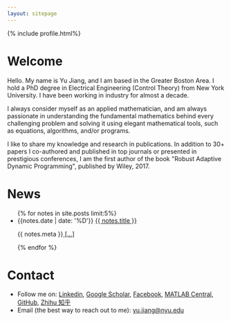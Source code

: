 ```yaml
---
layout: sitepage
---
```


[comment]: # (Insert my picture)
{% include profile.html%}

[comment]: # (Insert my resume below)

# Welcome 
Hello. My name is Yu Jiang, and I am based in the Greater Boston Area. I hold a PhD degree in Electrical Engineering (Control Theory) from New York University. I have been working in industry for almost a decade.

I always consider myself as an applied mathematician, and am always passionate in understanding the fundamental mathematics behind every challenging problem and solving it using elegant mathematical tools, such as equations, algorithms, and/or programs. 

I like to share my knowledge and research in publications. In addition to 30+ papers I co-authored and published in top journals or presented in prestigious conferences, I am the first author of the book "Robust Adaptive Dynamic Programming", published by Wiley, 2017.

# News #
<div>
<ul>
{% for notes in site.posts limit:5%}
<li>
  {{notes.date | date: '%D'}} <a href="{{site.baseurl}}{{ notes.url }}">{{ notes.title }}</a>  
  <p>{{ notes.meta }}<a href="{{site.baseurl}}{{ notes.url }}"> [...]</a></p>  
</li>
{% endfor %}
</ul>
</div>

# Contact
* Follow me on:
[Linkedin](http://www.linkedin.com/in/yujiang26),
[Google Scholar](http://scholar.google.com/citations?user=QYanTRsAAAAJ),
[Facebook](https://www.facebook.com/yu.jiang.26/),
[MATLAB Central](http://www.mathworks.com/matlabcentral/profile/authors/5012545-yu),
[GitHub](https://github.com/yu-jiang/),
[Zhihu 知乎](https://www.zhihu.com/people/yujiangnyu)
* Email (the best way to reach out to me): yu.jiang@nyu.edu
